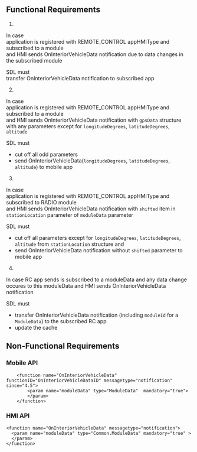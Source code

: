 ## Functional Requirements

1.  
In case  
application is registered with REMOTE_CONTROL appHMIType and subscribed to a module  
and HMI sends OnInteriorVehicleData notification due to data changes in the subscribed module  

SDL must  
transfer OnInteriorVehicleData notification to subscribed app  

2.
In case  
application is registered with REMOTE_CONTROL appHMIType and subscribed to a module  
and HMI sends OnInteriorVehicleData notification with `gpsData` structure with any parameters except for `longitudeDegrees`, `latitudeDegrees`, `altitude`  

SDL must  
- cut off all odd parameters
- send OnInteriorVehicleData(`longitudeDegrees`, `latitudeDegrees`, `altitude`) to mobile app

3.
In case  
application is registered with REMOTE_CONTROL appHMIType and subscribed to RADIO module  
and HMI sends OnInteriorVehicleData notification with `shifted` item in `stationLocation` parameter of `moduleData` parameter  

SDL must  
- cut off all parameters except for `longitudeDegrees`, `latitudeDegrees`, `altitude` from `stationLocation` structure and  
- send OnInteriorVehicleData notification without `shifted` parameter to mobile app

4.
In case
RC app sends is subscribed to a moduleData 
and any data change occures to this moduleData
and HMI sends OnInteriorVehicleData notification

SDL must
- transfer OnInteriorVehicleData notification (including `moduleId` for a `ModuleData`) to the subscribed RC app
- update the cache


## Non-Functional Requirements
### Mobile API

```
    <function name="OnInteriorVehicleData" functionID="OnInteriorVehicleDataID" messagetype="notification" since="4.5">
        <param name="moduleData" type="ModuleData"  mandatory="true">
        </param>
    </function>
```

### HMI API

```
<function name="OnInteriorVehicleData" messagetype="notification">
  <param name="moduleData" type="Common.ModuleData" mandatory="true" >
  </param>
</function>
```
